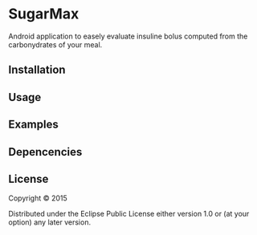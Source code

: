 # SugarMax

Android application to easely evaluate insuline bolus computed from the carbonydrates of your meal.

## Installation

## Usage

## Examples

## Depencencies

## License

Copyright © 2015

Distributed under the Eclipse Public License either version 1.0 or (at
your option) any later version.
